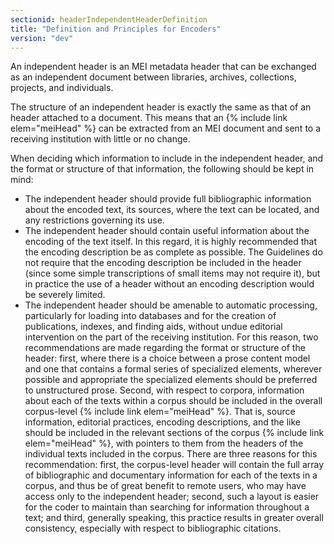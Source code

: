 ```yaml
---
sectionid: headerIndependentHeaderDefinition
title: "Definition and Principles for Encoders"
version: "dev"
---
```


An independent header is an MEI metadata header that can be exchanged as an independent document between libraries, archives, collections, projects, and individuals.

The structure of an independent header is exactly the same as that of an header attached to a document. This means that an {% include link elem="meiHead" %} can be extracted from an MEI document and sent to a receiving institution with little or no change. 

When deciding which information to include in the independent header, and the format or structure of that information, the following should be kept in mind:

- The independent header should provide full bibliographic information about the encoded text, its sources, where the text can be located, and any restrictions governing its use.
- The independent header should contain useful information about the encoding of the text itself. In this regard, it is highly recommended that the encoding description be as complete as possible. The Guidelines do not require that the encoding description be included in the header (since some simple transcriptions of small items may not require it), but in practice the use of a header without an encoding description would be severely limited.
- The independent header should be amenable to automatic processing, particularly for loading into databases and for the creation of publications, indexes, and finding aids, without undue editorial intervention on the part of the receiving institution. For this reason, two recommendations are made regarding the format or structure of the header: first, where there is a choice between a prose content model and one that contains a formal series of specialized elements, wherever possible and appropriate the specialized elements should be preferred to unstructured prose. Second, with respect to corpora, information about each of the texts within a corpus should be included in the overall corpus-level {% include link elem="meiHead" %}. That is, source information, editorial practices, encoding descriptions, and the like should be included in the relevant sections of the corpus {% include link elem="meiHead" %}, with pointers to them from the headers of the individual texts included in the corpus. There are three reasons for this recommendation: first, the corpus-level header will contain the full array of bibliographic and documentary information for each of the texts in a corpus, and thus be of great benefit to remote users, who may have access only to the independent header; second, such a layout is easier for the coder to maintain than searching for information throughout a text; and third, generally speaking, this practice results in greater overall consistency, especially with respect to bibliographic citations.
